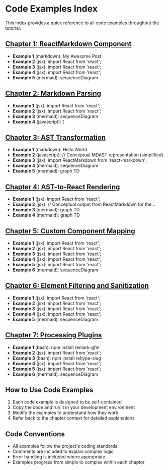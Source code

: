 # Code Examples Index

This index provides a quick reference to all code examples throughout the tutorial.

## [Chapter 1: ReactMarkdown Component](chapter_01.md)

- **Example 1** (markdown): My Awesome Post
- **Example 2** (jsx): import React from 'react';
- **Example 3** (jsx): import React from 'react';
- **Example 4** (jsx): import React from 'react';
- **Example 5** (mermaid): sequenceDiagram

## [Chapter 2: Markdown Parsing](chapter_02.md)

- **Example 1** (jsx): import React from 'react';
- **Example 2** (jsx): import React from 'react';
- **Example 3** (mermaid): sequenceDiagram
- **Example 4** (javascript): {

## [Chapter 3: AST Transformation](chapter_03.md)

- **Example 1** (markdown): Hello World
- **Example 2** (javascript): // Conceptual MDAST representation (simplified)
- **Example 3** (jsx): import ReactMarkdown from 'react-markdown';
- **Example 4** (mermaid): sequenceDiagram
- **Example 5** (mermaid): graph TD

## [Chapter 4: AST-to-React Rendering](chapter_04.md)

- **Example 1** (jsx): import React from 'react';
- **Example 2** (jsx): // Conceptual output from ReactMarkdown for the...
- **Example 3** (mermaid): graph TD
- **Example 4** (mermaid): graph TD

## [Chapter 5: Custom Component Mapping](chapter_05.md)

- **Example 1** (jsx): import React from 'react';
- **Example 2** (jsx): import React from 'react';
- **Example 3** (jsx): import React from 'react';
- **Example 4** (jsx): import React from 'react';
- **Example 5** (jsx): import React from 'react';
- **Example 6** (mermaid): sequenceDiagram

## [Chapter 6: Element Filtering and Sanitization](chapter_06.md)

- **Example 1** (jsx): import React from 'react';
- **Example 2** (jsx): import React from 'react';
- **Example 3** (jsx): import React from 'react';
- **Example 4** (jsx): import React from 'react';
- **Example 5** (mermaid): sequenceDiagram

## [Chapter 7: Processing Plugins](chapter_07.md)

- **Example 1** (bash): npm install remark-gfm
- **Example 2** (jsx): import React from 'react';
- **Example 3** (bash): npm install rehype-slug
- **Example 4** (jsx): import React from 'react';
- **Example 5** (jsx): import React from 'react';
- **Example 6** (mermaid): sequenceDiagram


## How to Use Code Examples

1. Each code example is designed to be self-contained
2. Copy the code and run it in your development environment
3. Modify the examples to understand how they work
4. Refer back to the chapter context for detailed explanations

## Code Conventions

- All examples follow the project's coding standards
- Comments are included to explain complex logic
- Error handling is included where appropriate
- Examples progress from simple to complex within each chapter
